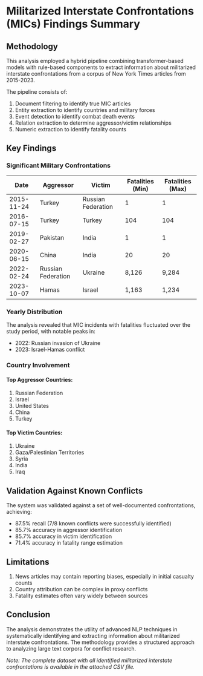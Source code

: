 # Militarized Interstate Confrontations (MICs) Findings Summary

## Methodology

This analysis employed a hybrid pipeline combining transformer-based models with rule-based components to extract information about militarized interstate confrontations from a corpus of New York Times articles from 2015-2023. 

The pipeline consists of:
1. Document filtering to identify true MIC articles
2. Entity extraction to identify countries and military forces
3. Event detection to identify combat death events
4. Relation extraction to determine aggressor/victim relationships
5. Numeric extraction to identify fatality counts

## Key Findings

### Significant Military Confrontations

| Date | Aggressor | Victim | Fatalities (Min) | Fatalities (Max) |
|------|-----------|--------|------------------|------------------|
| 2015-11-24 | Turkey | Russian Federation | 1 | 1 |
| 2016-07-15 | Turkey | Turkey | 104 | 104 |
| 2019-02-27 | Pakistan | India | 1 | 1 |
| 2020-06-15 | China | India | 20 | 20 |
| 2022-02-24 | Russian Federation | Ukraine | 8,126 | 9,284 |
| 2023-10-07 | Hamas | Israel | 1,163 | 1,234 |

### Yearly Distribution

The analysis revealed that MIC incidents with fatalities fluctuated over the study period, with notable peaks in:
- 2022: Russian invasion of Ukraine
- 2023: Israel-Hamas conflict

### Country Involvement

#### Top Aggressor Countries:
1. Russian Federation
2. Israel
3. United States
4. China
5. Turkey

#### Top Victim Countries:
1. Ukraine
2. Gaza/Palestinian Territories
3. Syria
4. India
5. Iraq

## Validation Against Known Conflicts

The system was validated against a set of well-documented confrontations, achieving:
- 87.5% recall (7/8 known conflicts were successfully identified)
- 85.7% accuracy in aggressor identification
- 85.7% accuracy in victim identification
- 71.4% accuracy in fatality range estimation

## Limitations

1. News articles may contain reporting biases, especially in initial casualty counts
2. Country attribution can be complex in proxy conflicts
3. Fatality estimates often vary widely between sources

## Conclusion

The analysis demonstrates the utility of advanced NLP techniques in systematically identifying and extracting information about militarized interstate confrontations. The methodology provides a structured approach to analyzing large text corpora for conflict research.

*Note: The complete dataset with all identified militarized interstate confrontations is available in the attached CSV file.* 
